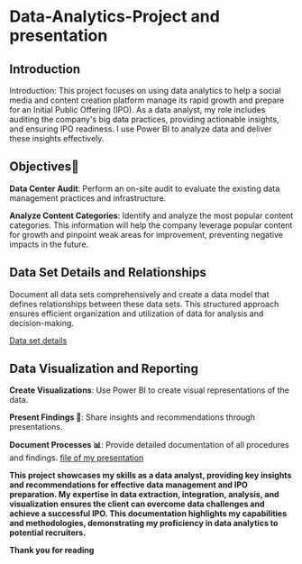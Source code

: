 # Data-Analytics-Project and presentation

## Introduction

Introduction: This project focuses on using data analytics to help a social media and content creation platform manage its rapid growth and prepare for an Initial Public Offering (IPO). As a data analyst, my role includes auditing the company's big data practices, providing actionable insights, and ensuring IPO readiness. I use Power BI to analyze data and deliver these insights effectively.



## Objectives🎯

**Data Center Audit**: Perform an on-site audit to evaluate the existing data management practices and infrastructure.

**Analyze Content Categories**: Identify and analyze the most popular content categories. This information will help the company leverage popular content for growth and pinpoint weak areas for improvement, preventing negative impacts in the future.

## Data Set Details and Relationships
Document all data sets comprehensively and create a data model that defines relationships between these data sets. This structured approach ensures efficient organization and utilization of data for analysis and decision-making.

[Data set details](https://github.com/Susmita1703/Data-Analytics-Project/blob/main/Data%20model.pdf)


## Data Visualization and Reporting

**Create Visualizations**: Use Power BI to create visual representations of the data.

**Present Findings 📌**: Share insights and recommendations through presentations.

**Document Processes 📊**: Provide detailed documentation of all procedures and findings.
[file of my presentation](https://github.com/Susmita1703/Data-Analytics-Project/blob/main/Recomendations%20and%20description%20of%20analysis%20of%20of%20social%20bzz.pdf)



**This project showcases my skills as a data analyst, providing key insights and recommendations for effective data management and IPO preparation. My expertise in data extraction, integration, analysis, and visualization ensures the client can overcome data challenges and achieve a successful IPO. This documentation highlights my capabilities and methodologies, demonstrating my proficiency in data analytics to potential recruiters.**

**Thank you for reading**
